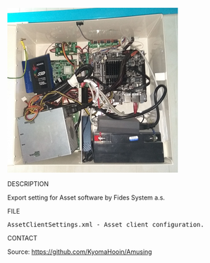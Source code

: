 ![Fides](https://github.com/KyomaHooin/Amusing/raw/master/fides/801z_screen.png)

DESCRIPTION

Export setting for Asset software by Fides System a.s. 

FILE
<pre>
AssetClientSettings.xml - Asset client configuration.
</pre>

CONTACT

Source: https://github.com/KyomaHooin/Amusing

